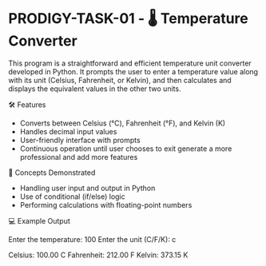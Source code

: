 # PRODIGY-TASK-01 - 🌡️ Temperature Converter

This program is a straightforward and efficient temperature unit converter developed in Python. It prompts the user to enter a temperature value along with its unit (Celsius, Fahrenheit, or Kelvin), and then calculates and displays the equivalent values in the other two units.

🛠️  Features

- Converts between Celsius (°C), Fahrenheit (°F), and Kelvin (K)
- Handles decimal input values
- User-friendly interface with prompts
- Continuous operation until user chooses to exit generate a more professional and add more features

🧠 Concepts Demonstrated

- Handling user input and output in Python
- Use of conditional (if/else) logic
- Performing calculations with floating-point numbers

💻 Example Output

 Enter the temperature: 100
 Enter the unit (C/F/K): c

 Celsius: 100.00 C
 Fahrenheit: 212.00 F
 Kelvin: 373.15 K

